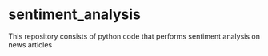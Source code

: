 # sentiment_analysis
This repository consists of python code that performs sentiment analysis on news articles

